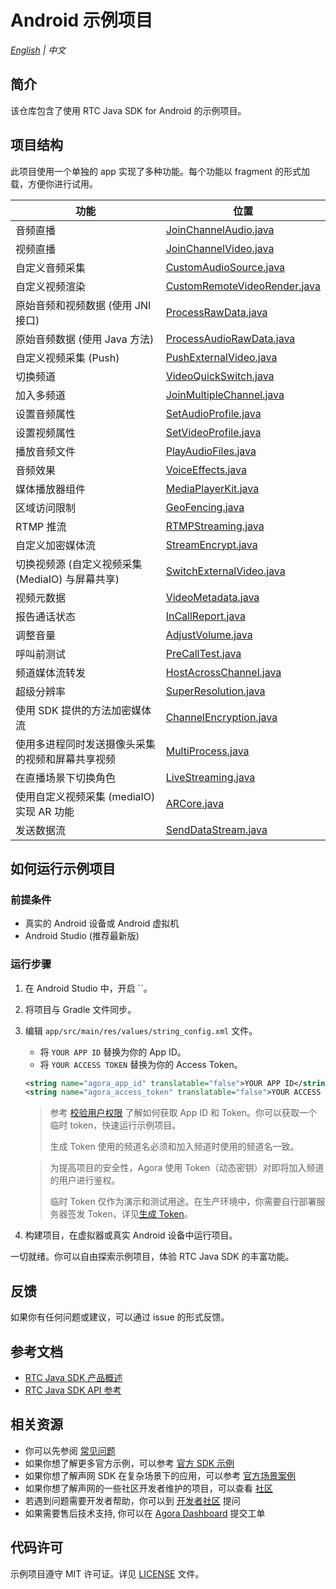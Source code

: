 # Android 示例项目

_[English](README.md) | 中文_

## 简介

该仓库包含了使用 RTC Java SDK for Android 的示例项目。

## 项目结构

此项目使用一个单独的 app 实现了多种功能。每个功能以 fragment 的形式加载，方便你进行试用。

| 功能                                             | 位置                                                                                                                                     |
| ------------------------------------------------ | ---------------------------------------------------------------------------------------------------------------------------------------- |
| 音频直播                                         | [JoinChannelAudio.java](./app/src/main/java/io/agora/api/example/examples/basic/JoinChannelAudio.java)                  |
| 视频直播                                         | [JoinChannelVideo.java](./app/src/main/java/io/agora/api/example/examples/basic/JoinChannelVideo.java)                  |
| 自定义音频采集                                   | [CustomAudioSource.java](./app/src/main/java/io/agora/api/example/examples/advanced/customaudio/CustomAudioSource.java) |
| 自定义视频渲染                                   | [CustomRemoteVideoRender.java](./app/src/main/java/io/agora/api/example/examples/advanced/CustomRemoteVideoRender.java) |
| 原始音频和视频数据 (使用 JNI 接口)               | [ProcessRawData.java](./app/src/main/java/io/agora/api/example/examples/advanced/ProcessRawData.java)                   |
| 原始音频数据 (使用 Java 方法)                    | [ProcessAudioRawData.java](./app/src/main/java/io/agora/api/example/examples/advanced/ProcessAudioRawData.java)         |
| 自定义视频采集 (Push)                            | [PushExternalVideo.java](./app/src/main/java/io/agora/api/example/examples/advanced/PushExternalVideo.java)             |
| 切换频道                                         | [VideoQuickSwitch.java](./app/src/main/java/io/agora/api/example/examples/advanced/VideoQuickSwitch.java)               |
| 加入多频道                                       | [JoinMultipleChannel.java](./app/src/main/java/io/agora/api/example/examples/advanced/JoinMultipleChannel.java)         |
| 设置音频属性                                     | [SetAudioProfile.java](./app/src/main/java/io/agora/api/example/examples/advanced/SetAudioProfile.java)                 |
| 设置视频属性                                     | [SetVideoProfile.java](./app/src/main/java/io/agora/api/example/examples/advanced/SetVideoProfile.java)                 |
| 播放音频文件                                     | [PlayAudioFiles.java](./app/src/main/java/io/agora/api/example/examples/advanced/PlayAudioFiles.java)                   |
| 音频效果                                         | [VoiceEffects.java](./app/src/main/java/io/agora/api/example/examples/advanced/VoiceEffects.java)                       |
| 媒体播放器组件                                   | [MediaPlayerKit.java](./app/src/main/java/io/agora/api/example/examples/advanced/MediaPlayerKit.java)                   |
| 区域访问限制                                     | [GeoFencing.java](./app/src/main/java/io/agora/api/example/examples/advanced/GeoFencing.java)                           |
| RTMP 推流                                        | [RTMPStreaming.java](./app/src/main/java/io/agora/api/example/examples/advanced/RTMPStreaming.java)                     |
| 自定义加密媒体流                                 | [StreamEncrypt.java](./app/src/main/java/io/agora/api/example/examples/advanced/StreamEncrypt.java)                     |
| 切换视频源 (自定义视频采集 (MediaIO) 与屏幕共享) | [SwitchExternalVideo.java](./app/src/main/java/io/agora/api/example/examples/advanced/SwitchExternalVideo.java)         |
| 视频元数据                                       | [VideoMetadata.java](./app/src/main/java/io/agora/api/example/examples/advanced/VideoMetadata.java)                     |
| 报告通话状态                                     | [InCallReport.java](./app/src/main/java/io/agora/api/example/examples/advanced/InCallReport.java)                       |
| 调整音量                                         | [AdjustVolume.java](./app/src/main/java/io/agora/api/example/examples/advanced/AdjustVolume.java)                       |
| 呼叫前测试                                       | [PreCallTest.java](./app/src/main/java/io/agora/api/example/examples/advanced/PreCallTest.java)                         |
| 频道媒体流转发                                   | [HostAcrossChannel.java](./app/src/main/java/io/agora/api/example/examples/advanced/HostAcrossChannel.java)             |
| 超级分辨率                                       | [SuperResolution.java](./app/src/main/java/io/agora/api/example/examples/advanced/SuperResolution.java)                 |
| 使用 SDK 提供的方法加密媒体流                    | [ChannelEncryption.java](./app/src/main/java/io/agora/api/example/examples/advanced/ChannelEncryption.java)             |
| 使用多进程同时发送摄像头采集的视频和屏幕共享视频 | [MultiProcess.java](./app/src/main/java/io/agora/api/example/examples/advanced/MultiProcess.java)                       |
| 在直播场景下切换角色                             | [LiveStreaming.java](./app/src/main/java/io/agora/api/example/examples/advanced/LiveStreaming.java)                     |
| 使用自定义视频采集 (mediaIO) 实现 AR 功能        | [ARCore.java](./app/src/main/java/io/agora/api/example/examples/advanced/ARCore.java)                                   |
| 发送数据流                                       | [SendDataStream.java](./app/src/main/java/io/agora/api/example/examples/advanced/SendDataStream.java)                   |

## 如何运行示例项目

### 前提条件

- 真实的 Android 设备或 Android 虚拟机
- Android Studio (推荐最新版)

### 运行步骤

1. 在 Android Studio 中，开启 ``。
2. 将项目与 Gradle 文件同步。
3. 编辑 `app/src/main/res/values/string_config.xml` 文件。
   - 将 `YOUR APP ID` 替换为你的 App ID。
   - 将 `YOUR ACCESS TOKEN` 替换为你的 Access Token。

    ```xml
   <string name="agora_app_id" translatable="false">YOUR APP ID</string>
   <string name="agora_access_token" translatable="false">YOUR ACCESS TOKEN</string>
   ```

   >  参考 [校验用户权限](https://docs.agora.io/cn/Agora%20Platform/token) 了解如何获取 App ID 和 Token。你可以获取一个临时 token，快速运行示例项目。
   >
   > 生成 Token 使用的频道名必须和加入频道时使用的频道名一致。

   > 为提高项目的安全性，Agora 使用 Token（动态密钥）对即将加入频道的用户进行鉴权。
   >
   > 临时 Token 仅作为演示和测试用途。在生产环境中，你需要自行部署服务器签发 Token，详见[生成 Token](https://docs.agora.io/cn/Interactive%20Broadcast/token_server)。

4. 构建项目，在虚拟器或真实 Android 设备中运行项目。

一切就绪。你可以自由探索示例项目，体验 RTC Java SDK 的丰富功能。

## 反馈

如果你有任何问题或建议，可以通过 issue 的形式反馈。

## 参考文档

- [RTC Java SDK 产品概述](https://docs.agora.io/cn/Interactive%20Broadcast/product_live?platform=Android)
- [RTC Java SDK API 参考](https://docs.agora.io/cn/Interactive%20Broadcast/API%20Reference/java/index.html)

## 相关资源

- 你可以先参阅 [常见问题](https://docs.agora.io/cn/faq)
- 如果你想了解更多官方示例，可以参考 [官方 SDK 示例](https://github.com/AgoraIO)
- 如果你想了解声网 SDK 在复杂场景下的应用，可以参考 [官方场景案例](https://github.com/AgoraIO-usecase)
- 如果你想了解声网的一些社区开发者维护的项目，可以查看 [社区](https://github.com/AgoraIO-Community)
- 若遇到问题需要开发者帮助，你可以到 [开发者社区](https://rtcdeveloper.com/) 提问
- 如果需要售后技术支持, 你可以在 [Agora Dashboard](https://dashboard.agora.io) 提交工单

## 代码许可

示例项目遵守 MIT 许可证。详见 [LICENSE](/LICENSE) 文件。